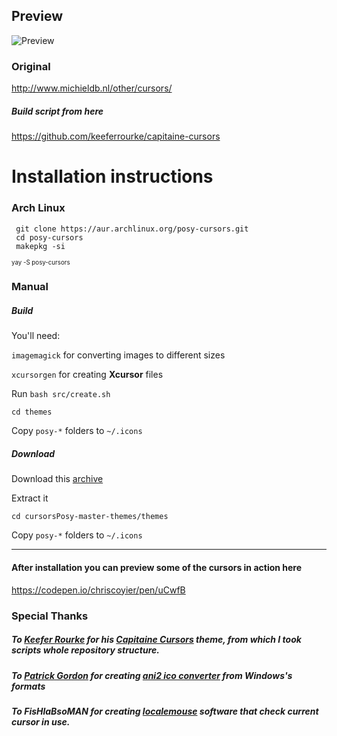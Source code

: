 ## Preview

![Preview](https://cloud.auteiy.me/s/8847tq24LDfJdzB/preview)


### Original
http://www.michieldb.nl/other/cursors/

##### Build script from here
https://github.com/keeferrourke/capitaine-cursors


# Installation instructions 
### Arch Linux
```
 git clone https://aur.archlinux.org/posy-cursors.git
 cd posy-cursors
 makepkg -si
```
<sub><sup>yay -S posy-cursors</sup></sub>

### Manual

##### Build 

You'll need:

`imagemagick` for converting images to different sizes

`xcursorgen` for creating **Xcursor** files 


Run `bash src/create.sh`

`cd themes`

Copy `posy-*` folders to `~/.icons`

##### Download

Download this [archive](https://git.auteiy.me/dmitry/cursorsPosy/-/archive/master/cursorsPosy-master.tar.gz?path=themes)

Extract it

`cd cursorsPosy-master-themes/themes`

Copy `posy-*` folders to `~/.icons`






---

#### After installation you can preview some of the cursors in action here
https://codepen.io/chriscoyier/pen/uCwfB

### Special Thanks

##### To [Keefer Rourke](https://github.com/keeferrourke) for his [Capitaine Cursors](https://github.com/keeferrourke/capitaine-cursors) theme, from which I took scripts whole repository structure.

##### To [Patrick Gordon](https://github.com/paddygord) for creating [ani2 ico converter](https://github.com/paddygord/cursor-converter/) from Windows's formats 

##### To FisHlaBsoMAN for creating [localemouse](https://bitbucket.org/group-of-coders/localemouse/src/master/) software that check current cursor in use. 
